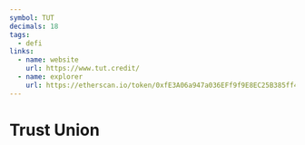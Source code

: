 ```yaml
---
symbol: TUT
decimals: 18
tags:
  - defi
links:
  - name: website
    url: https://www.tut.credit/
  - name: explorer
    url: https://etherscan.io/token/0xfE3A06a947a036EFf9f9E8EC25B385ff4E853c38
---
```


# Trust Union
